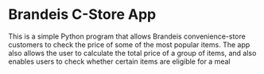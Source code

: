 # Brandeis C-Store App

This is a simple Python program that allows Brandeis convenience-store customers to check the price of some of the most popular items. The app also allows the
user to calculate the total price of a group of items, and also enables users to check whether certain items are eligible for a meal
